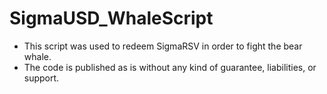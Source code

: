 # SigmaUSD_WhaleScript
- This script was used to redeem SigmaRSV in order to fight the bear whale. 
- The code is published as is without any kind of guarantee, liabilities, or support.
